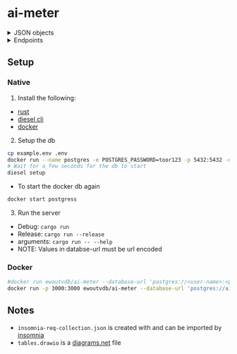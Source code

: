 # ai-meter

<details><summary>JSON objects</summary>

## JSON objects
### Device
``` json
{
  "type": "object",
  "properties": {
    "id": { "type": "number" },
    "name": { "type": "string" },
    "consumption": { "type": "number" },
    "duration": { "type": ["number", "null"] }
  },
  "additionalProperties": false
}
```

### Meter device
``` json
{
  "type": "object",
  "properties": {
    "id": { "type": "number" },
    "name": { "type": "string" },
    "consumption": { "type": "number" },
    "duration": { "type": ["number", "null"] },
    "on": { "type": "bool" }
  },
  "additionalProperties": false
}
```

### Datapoint
``` json
{
  "type": "object",
  "properties": {
    "day_consumption": { "type": "number" },
    "night_consumption": { "type": "number" },
    "current_consumption": { "type": "number" },
    "datetime": { "type": "number" }
  },
  "additionalProperties": false
}

```

### House
``` json
{
  "type": "object",
  "properties": {
    "occupants": { "type": "number" },
    "latitude": { "type": "number" },
    "longitude": { "type": "number" },
    "devices": {
      "type": "array", 
      "items": "meterdevice"
    }
  },
  "additionalProperties": false
}
```

### Meter
``` json
{
  "type": "object",
  "properties": {
    "id": { "type": "number" },
    "last_data_point": { "type": "datapoint" },
    "house": { "type": "house" }
  },
  "additionalProperties": false
}
```
</details>

<details><summary>Endpoints</summary>

## Endpoints
- /device
  - GET: list all devices  
    Returns: array of devices  
    ```sh
    curl --request GET --url http://localhost:3000/device 
    ```

  - POST: create a new device  
    name: String -> Name of the device  
    consumption: integer -> How much the device consumes in kWh  
    duration: null/integer -> how long the device runs for in seconds (null = forever)  

    Returns: the device created  
    ```sh
    curl --request POST \
        --url http://localhost:3000/device \
        --header 'Content-Type: application/json' \
        --data '{
            "name": "crypto farm",
            "consumption": 99999,
            "duration": null
        }'
    ```
    
    - /:device_id or /:device_name
      - GET: Return a specific device  
        Returns: the device  
        ```sh
        curl --request GET --url http://localhost:3000/device/1
        curl --request GET --url http://localhost:3000/device/device%201
        ```

      - PATCH: Update a device  
        Same keys as `POST /device` if a key is not present it will not be updated  

        Returns: updated device  
        NOTE: the value `null` is normally the same as leaving out the key  
        except for duration since it can have the value `null`  
        ```sh
        curl --request PATCH \
            --url http://localhost:3000/device%201/2 \
            --header 'Content-Type: application/json' \
            --data '{
                "name": "renamed device"
            }'
        ```
- /meter
  - GET: list all meters with their attached devices  
    Returns: array of meters
  - POST: Create a meter  
    occupants:integer -> how many people live in the house  
    day_consumption:integer(f32) -> day consumption to start with  
    night_consumption:integer(f32) -> night consumption to start with  
    
    Returns: created meter
    ```sh
      curl --request POST \
          --url http://localhost:3000/meter \
          --header 'Content-Type: application/json' \
          --data '{
              "occupants": 4,
              "day_consumption": 0,
              "night_consumption": 0,
              "latitude": 50.5039,
              "longitude": 4.4699
          }'
    ```
    - /:meter_id
      - GET: return a specific meter  
        Returns: specific meter  

      - PATCH: Update the meter  
        Same keys as `POST /meter` if a key is not present it will not be updated  
        
        Returns: updated meter
        ```sh
        curl --request PATCH \
            --url http://localhost:3000/meter/4 \
            --header 'Content-Type: application/json' \
            --data '{
                "occupants": 1,
                "latitude": 50.5039,
                "longitude": 4.4699
            }'
        ```
      - /update
          - GET: Same as `GET /meter/:meter_id` but this also update/recalculates the usage  
            Returns: meter with updated day/night consumption
      - /device
        - POST: Add a device to the current meter from the device listed in `GET /device`  
          device: number/string -> device identifier this can be the id or the name  
          on: bool -> Is the device on or off when added  

          Returns: created meterdevice
          ```sh
          curl --request POST \
              --url http://localhost:3000/meter/4/device \
              --header 'Content-Type: application/json' \
              --data '{
                  "device": 5,
                  "on": true
              }'
          ```
        - /:meterdevice_id
          - GET: Returns a specific meter devices attached to the current meter
            Returns: specific meterdevice
          - PATCH: Update a meter device
            on: bool -> turn the device on/off

            Returns: updated meterdevice
            ```sh
            curl --request PATCH \
                --url http://localhost:3000/meter/4/device/13 \
                --header 'Content-Type: application/json' \
                --data '{
                    "on": true
                }'
            ```
</details>

## Setup
### Native
1. Install the following:
- [rust](https://www.rust-lang.org/learn/get-started)
- [diesel cli](https://diesel.rs/guides/getting-started)
- [docker](https://docs.docker.com/get-docker/)

2. Setup the db
```sh
cp example.env .env
docker run --name postgres -e POSTGRES_PASSWORD=toor123 -p 5432:5432 -d postgres
# Wait for a few seconds for the db to start
diesel setup
```
- To start the docker db again
```sh
docker start postgress
```

3. Run the server
- Debug: `cargo run`
- Release: `cargo run --release`
- arguments: `cargo run -- --help`
- NOTE: Values in databse-url must be url encoded

### Docker
```bash
#docker run ewoutvdb/ai-meter --database-url 'postgres://<user-name>:<password>@<server>:<port>/<database>'
docker run -p 3000:3000 ewoutvdb/ai-meter --database-url 'postgres://ai:Ai2022%25@10.97.0.10:5432/meter' --addr 0.0.0.0:3000 --log-level debug
```

## Notes
- `insomnia-req-collection.json` is created with and can be imported by [insomnia](https://insomnia.rest/)
- `tables.drawio` is a [diagrams.net](https://www.diagrams.net/) file
